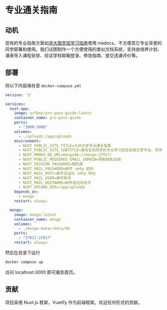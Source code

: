 # 专业通关指南

## 动机

现有的专业指南方案如[浙大图灵班学习指南](https://zju-turing.github.io/TuringCourses/)使用 mkdocs，不方便其它专业背景的同学部署和使用。我们试图制作一个方便使用的类似文档系统，支持由培养计划、课表导入课程安排、验证学校邮箱登录、修改指南、提交选课评价等。

## 部署

将以下内容保存至 `docker-compose.yml`

```yml
version: '3'

services:
  nuxt-app:
    image: acfboy/pro-pass-guide:latest  
    container_name: pro-pass-guide
    ports:
      - "3000:3000"
    volumes:
      - ./uploads:/app/uploads
    environment:
      - NUXT_PUBLIC_SITE_TITLE=兰州大学专业通关指南
      - NUXT_PUBLIC_SITE_SUBTITLE=面向全校同学的专业学习经验总结分享平台。凭学校邮箱可注册并提交你的贡献。
      - NUXT_MONGO_DB_URL=mongodb://mongo:27017/
      - NUXT_PUBLIC_REQUIRED_EMAIL_DOMAIN=限制域名后缀
      - NUXT_SESSION_PASSWORD=随机串
      - NUXT_MAIL_PASSWORD=邮件 smtp 密码
      - NUXT_MAIL_HOST=邮件验证码 smtp 地址
      - NUXT_MAIL_USER=邮件账号
      - NUXT_MAIL_HOSTNAME=邮件验证码名字
      - NUXT_UPLOAD_DIR=/app/uploads
    depends_on:
      - mongo
    restart: always

  mongo:
    image: mongo:latest
    container_name: mongo
    volumes:
      - ./mongo-data:/data/db
    ports:
      - "27017:27017"
    restart: always
```

然后在目录下运行 

```bash
docker compose up
```

访问 localhost:3000 即可看到首页。

## 贡献

项目采用 Nuxt.js 框架，Vuetify 作为前端框架。欢迎任何形式的贡献。